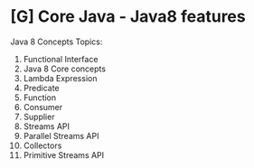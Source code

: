 # [G] Core Java - Java8 features
Java 8 Concepts
Topics:

1. Functional Interface
2. Java 8 Core concepts
3. Lambda Expression
4. Predicate
5. Function
6. Consumer
7. Supplier
8. Streams API
9. Parallel Streams API
10. Collectors
11. Primitive Streams API

